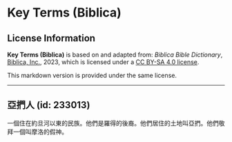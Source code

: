 # Key Terms (Biblica)

## License Information

**Key Terms (Biblica)** is based on and adapted from: _Biblica Bible Dictionary_, [Biblica, Inc.](https://www.biblica.com/), 2023, which is licensed under a [CC BY-SA 4.0 license](https://creativecommons.org/licenses/by-sa/4.0/legalcode.en).

This markdown version is provided under the same license.



--------------------------------

## 亞捫人 (id: 233013)

一個住在約旦河以東的民族。他們是羅得的後裔。他們居住的土地叫亞捫。他們敬拜一個叫摩洛的假神。


